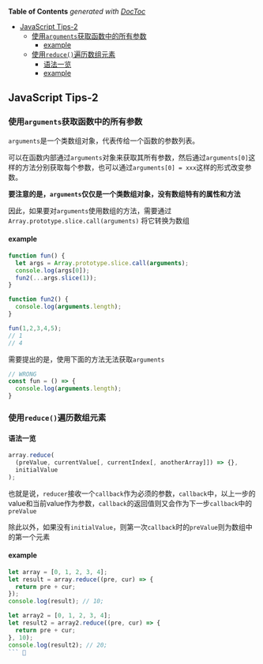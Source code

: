 <!-- START doctoc generated TOC please keep comment here to allow auto update -->
<!-- DON'T EDIT THIS SECTION, INSTEAD RE-RUN doctoc TO UPDATE -->
**Table of Contents**  *generated with [DocToc](https://github.com/thlorenz/doctoc)*

- [JavaScript Tips-2](#javascript-tips-2)
  - [使用`arguments`获取函数中的所有参数](#%E4%BD%BF%E7%94%A8arguments%E8%8E%B7%E5%8F%96%E5%87%BD%E6%95%B0%E4%B8%AD%E7%9A%84%E6%89%80%E6%9C%89%E5%8F%82%E6%95%B0)
    - [example](#example)
  - [使用`reduce()`遍历数组元素](#%E4%BD%BF%E7%94%A8reduce%E9%81%8D%E5%8E%86%E6%95%B0%E7%BB%84%E5%85%83%E7%B4%A0)
    - [语法一览](#%E8%AF%AD%E6%B3%95%E4%B8%80%E8%A7%88)
    - [example](#example-1)

<!-- END doctoc generated TOC please keep comment here to allow auto update -->

## JavaScript Tips-2

### 使用`arguments`获取函数中的所有参数

`arguments`是一个类数组对象，代表传给一个函数的参数列表。

可以在函数内部通过`arguments`对象来获取其所有参数，然后通过`arguments[0]`这样的方法分别获取每个参数，也可以通过`arguments[0] = xxx`这样的形式改变参数。

**要注意的是，`arguments`仅仅是一个类数组对象，没有数组特有的属性和方法**

因此，如果要对`arguments`使用数组的方法，需要通过
`Array.prototype.slice.call(arguments)`
将它转换为数组

#### example

```javascript
function fun() {
  let args = Array.prototype.slice.call(arguments);
  console.log(args[0]);
  fun2(...args.slice(1));
}

function fun2() {
  console.log(arguments.length);
}

fun(1,2,3,4,5);
// 1
// 4
```

需要提出的是，使用下面的方法无法获取`arguments`

```javascript
// WRONG
const fun = () => {
  console.log(arguments.length);
}
```

### 使用`reduce()`遍历数组元素

#### 语法一览

```javascript
array.reduce(
  (preValue, currentValue[, currentIndex[, anotherArray]]) => {},
  initialValue
);
```

也就是说，`reducer`接收一个`callback`作为必须的参数，`callback`中，以上一步的value和当前value作为参数，`callback`的返回值则又会作为下一步`callback`中的`preValue`

除此以外，如果没有`initialValue`，则第一次`callback`时的`preValue`则为数组中的第一个元素

#### example

```javascript
let array = [0, 1, 2, 3, 4];
let result = array.reduce((pre, cur) => {
  return pre + cur;
});
console.log(result); // 10;

let array2 = [0, 1, 2, 3, 4];
let result2 = array2.reduce((pre, cur) => {
  return pre + cur;
}, 10);
console.log(result2); // 20;
``` 